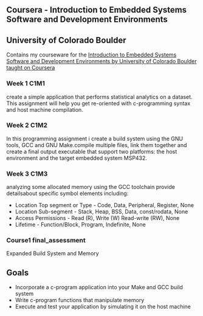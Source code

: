 ## Coursera - Introduction to Embedded Systems Software and Development Environments
## University of Colorado Boulder

Contains my courseware for the [Introduction to Embedded Systems Software and Development Environments by University of Colorado Boulder taught on Coursera](https://www.coursera.org/learn/introduction-embedded-systems/home/welcome)

### Week 1 C1M1
create a simple application that performs statistical analytics on a dataset. This assignment will help you get re-oriented with c-programming syntax and host machine compilation. 

### Week 2 C1M2
In this programming assignment i create a build system using the GNU tools, GCC and GNU Make.compile multiple files, link them together and create a final output executable that support two platforms: the host environment and the target embedded system MSP432.

### Week 3 C1M3 
analyzing some allocated memory using the GCC toolchain
provide detailsabout  specific symbol elements including:
* Location Top segment or Type - Code, Data, Peripheral, Register, None
* Location Sub-segment - Stack, Heap, BSS, Data, const/rodata, None
* Access Permissions  - Read (R), Write (W) Read-write (RW), None
* Lifetime - Function/Block, Program, Indefinite, None

### Course1 final_assessment
Expanded Build System and Memory
## Goals
* Incorporate a c-program application into your Make and GCC build system
* Write c-program functions that manipulate memory
* Execute and test your application by simulating it on the host machine